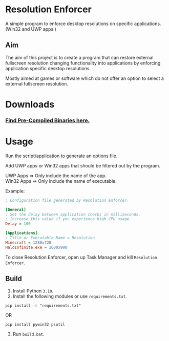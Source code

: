 # Resolution Enforcer
A simple program to enforce desktop resolutions on specific applications. (Win32 and UWP apps.)

## Aim
The aim of this project is to create a program that can restore external fullscreen resolution changing functionality into applications by enforcing application specific desktop resolutions.    

Mostly aimed at games or software which do not offer an option to select a external fullscreen resolution. 

# Downloads
### [Find Pre-Compiled Binaries here.](https://github.com/Aetopia/Resolution-Enforcer/releases)

# Usage
Run the script/application to generate an options file.        

Add UWP apps or Win32 apps that should be filtered out by the program.        

UWP Apps => Only include the name of the app.        
Win32 Apps => Only include the name of executable.         

Example:
```ini
; Configuration file generated by Resolution Enforcer.

[General]
; Set the delay between application checks in milliseconds.
; Increase this value if you experience high CPU usage.
Delay = 100 

[Applications]
; Title or Executable Name = Resolution
Minecraft = 1280x720
HaloInfinite.exe = 1600x900
```

To close Resolution Enforcer, open up Task Manager and kill `Resolution Enforcer`.

## Build
1. Install Python `3.10`.
2. Install the following modules or use `requirements.txt`.
```
pip install -r "requirements.txt" 
```
OR
```
pip install pywin32 psutil
```
3. Run `build.bat`.
